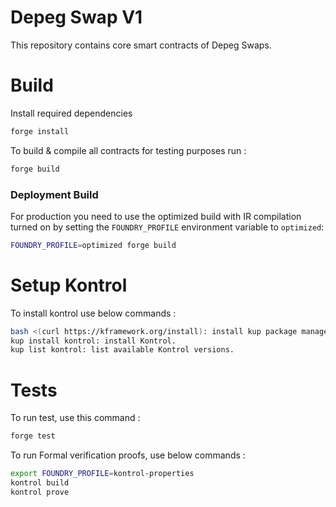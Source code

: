 # Depeg Swap V1

This repository contains core smart contracts of Depeg Swaps.
# Build

Install required dependencies 

```bash
forge install
```
To build & compile all contracts for testing purposes run :

```bash
forge build
```

### Deployment Build
For production you need to use the optimized build with IR compilation turned on by setting the `FOUNDRY_PROFILE` environment variable to `optimized`:
```bash
FOUNDRY_PROFILE=optimized forge build
```

# Setup Kontrol

To install kontrol use below commands : 

```bash 
bash <(curl https://kframework.org/install): install kup package manager.
kup install kontrol: install Kontrol.
kup list kontrol: list available Kontrol versions.
```

# Tests

To run test, use this command :

```bash
forge test
```

To run Formal verification proofs, use below commands :

```bash
export FOUNDRY_PROFILE=kontrol-properties
kontrol build
kontrol prove
```
